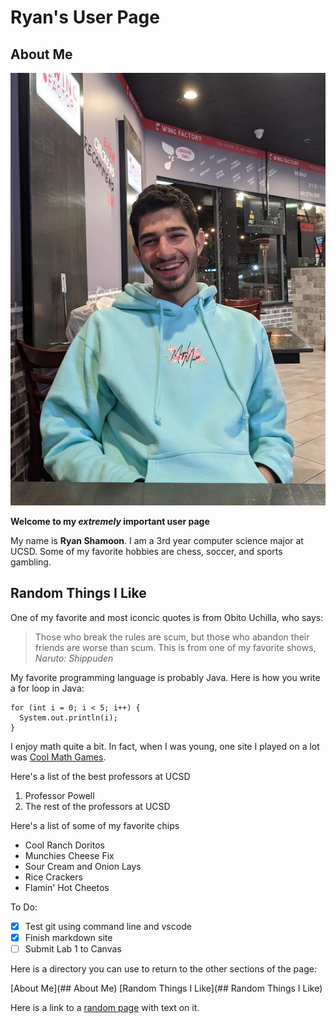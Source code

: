 # Ryan's User Page

## About Me

![Photo of Me](images/ryan-wings.JPG)

**Welcome to my _extremely_ important user page**

My name is **Ryan Shamoon**. I am a 3rd year computer science major at UCSD. Some of my favorite hobbies are chess, soccer, and sports gambling. 

## Random Things I Like

One of my favorite and most iconcic quotes is from Obito Uchilla, who says:
> Those who break the rules are scum, but those who abandon their friends are worse than scum.
This is from one of my favorite shows, *Naruto: Shippuden*

My favorite programming language is probably Java. Here is how you write a for loop in Java:
```
for (int i = 0; i < 5; i++) {
  System.out.println(i);
}
```
I enjoy math quite a bit. In fact, when I was young, one site I played on a lot was [Cool Math Games](https://www.coolmathgames.com).

Here's a list of the best professors at UCSD
1. Professor Powell
2. The rest of the professors at UCSD

Here's a list of some of my favorite chips
- Cool Ranch Doritos
- Munchies Cheese Fix
- Sour Cream and Onion Lays
- Rice Crackers
- Flamin' Hot Cheetos

To Do:

- [x] Test git using command line and vscode
- [x] Finish markdown site
- [ ] Submit Lab 1 to Canvas

Here is a directory you can use to return to the other sections of the page:

[About Me](## About Me)
[Random Things I Like](## Random Things I Like)

Here is a link to a [random page](random.md) with text on it.

